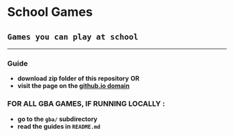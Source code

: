 # **School Games**

## `Games you can play at school`

___
### **Guide**
- **download zip folder of this repository**
**OR**
- **visit the page on the [github.io domain](https://goosterv.github.io/index.html)**

### **FOR ALL GBA GAMES, IF RUNNING LOCALLY :**

- **go to the `gba/` subdirectory**
- **read the guides in `README.md`**